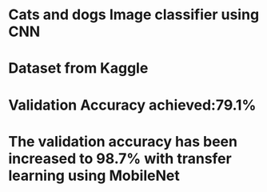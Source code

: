 <h1> Cats and dogs Image classifier using CNN</h1>
<h1> Dataset from Kaggle</h1>
<h1> Validation Accuracy achieved:79.1%</h1>
<h1> The validation accuracy has been increased to 98.7% with transfer learning using MobileNet </h1>


